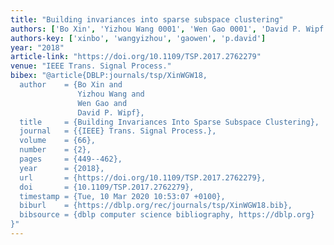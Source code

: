 ```yaml
---
title: "Building invariances into sparse subspace clustering"
authors: ['Bo Xin', 'Yizhou Wang 0001', 'Wen Gao 0001', 'David P. Wipf']
authors-key: ['xinbo', 'wangyizhou', 'gaowen', 'p.david']
year: "2018"
article-link: "https://doi.org/10.1109/TSP.2017.2762279"
venue: "IEEE Trans. Signal Process."
bibex: "@article{DBLP:journals/tsp/XinWGW18,
  author    = {Bo Xin and
               Yizhou Wang and
               Wen Gao and
               David P. Wipf},
  title     = {Building Invariances Into Sparse Subspace Clustering},
  journal   = {{IEEE} Trans. Signal Process.},
  volume    = {66},
  number    = {2},
  pages     = {449--462},
  year      = {2018},
  url       = {https://doi.org/10.1109/TSP.2017.2762279},
  doi       = {10.1109/TSP.2017.2762279},
  timestamp = {Tue, 10 Mar 2020 10:53:07 +0100},
  biburl    = {https://dblp.org/rec/journals/tsp/XinWGW18.bib},
  bibsource = {dblp computer science bibliography, https://dblp.org}
}"
---
```

